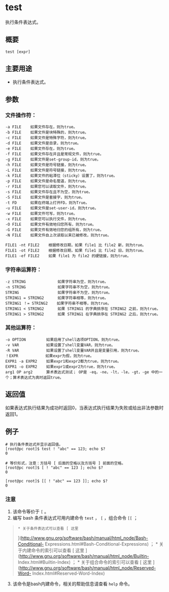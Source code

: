 #  test

执行条件表达式。

##  概要

    
    
    test [expr]
    

##  主要用途

  * 执行条件表达式。 

##  参数

###  文件操作符：

    
    
    -a FILE    如果文件存在，则为true。
    -b FILE    如果文件是块特殊的，则为true。
    -c FILE    如果文件是特殊字符，则为true。
    -d FILE    如果文件是目录，则为true。
    -e FILE    如果文件存在，则为true。
    -f FILE    如果文件存在并且是常规文件，则为true。
    -g FILE    如果文件是set-group-id，则为true。
    -h FILE    如果文件是符号链接，则为true。
    -L FILE    如果文件是符号链接，则为true。
    -k FILE    如果文件的粘滞位（sticky）设置了，则为true。
    -p FILE    如果文件是命名管道，则为true。
    -r FILE    如果您可以读取文件，则为true。
    -s FILE    如果文件存在且不为空，则为true。
    -S FILE    如果文件是套接字，则为true。
    -t FD      如果在终端上打开FD，则为True。
    -u FILE    如果文件是set-user-id，则为true。
    -w FILE    如果文件可写，则为true。
    -x FILE    如果您可以执行文件，则为true。
    -O FILE    如果文件有效地归您所有，则为true。
    -G FILE    如果文件有效地归您的组所有，则为true。
    -N FILE    如果文件自上次读取以来已被修改，则为true。
        
    FILE1 -nt FILE2    根据修改日期，如果 file1 比 file2 新，则为true。
    FILE1 -ot FILE2    根据修改日期，如果 file1 比 file2 旧，则为true。
    FILE1 -ef FILE2    如果 file1 为 file2 的硬链接，则为true。
    

###  字符串运算符：

    
    
    -z STRING              如果字符串为空，则为true。
    -n STRING              如果字符串不为空，则为true。
    STRING                 如果字符串不为空，则为true。
    STRING1 = STRING2      如果字符串相等，则为true。
    STRING1 ！= STRING2    如果字符串不相等，则为true。
    STRING1 < STRING2      如果 STRING1 的字典排序在 STRING2 之前，则为true。
    STRING1 > STRING2      如果 STRING1 在字典排序在 STRING2 之后，则为true。
    

###  其他运算符：

    
    
    -o OPTION         如果启用了shell选项OPTION，则为true。
    -v VAR            如果设置了shell变量VAR，则为true。
    -R VAR            如果设置了shell变量VAR并且是变量引用，则为true。
    ！EXPR            如果expr为假，则为true。
    EXPR1 -a EXPR2    如果expr1和expr2都为true，则为true。
    EXPR1 -o EXPR2    如果expr1或expr2为true，则为true。
    arg1 OP arg2      算术表达式测试； OP是 -eq，-ne，-lt，-le，-gt，-ge 中的一个；算术表达式为真时返回true。
    

##  返回值

如果表达式执行结果为成功时返回0，当表达式执行结果为失败或给出非法参数时返回1。

##  例子

    
    
    # 执行条件表达式并显示返回值。
    [root@pc root]$ test ! "abc" == 123; echo $?
    0
    
    # 等价形式，注意：方括号 [ 后面的空格以及方括号 ] 前面的空格。
    [root@pc root]$ [ ! "abc" == 123 ]; echo $?
    0
    
    [root@pc root]$ [[ ! "abc" == 123 ]]; echo $?
    0
    

###  注意

  1. 该命令等价于 ` [ ` 。 
  2. 编写 bash 条件表达式可用内建命令 ` test ` ， ` [ ` ，组合命令 ` [[ ` ； 

>     * 关于条件表达式可以查看 [ 这里
> ](http://www.gnu.org/software/bash/manual/html_node/Bash-Conditional-
> Expressions.html#Bash-Conditional-Expressions) ；
>     * 关于内建命令的索引可以查看 [ 这里
> ](http://www.gnu.org/software/bash/manual/html_node/Builtin-
> Index.html#Builtin-Index) ；
>     * 关于组合命令的索引可以查看 [ 这里
> ](http://www.gnu.org/software/bash/manual/html_node/Reserved-Word-
> Index.html#Reserved-Word-Index)

  3. 该命令是bash内建命令，相关的帮助信息请查看 ` help ` 命令。 

